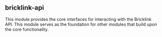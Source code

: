 ## bricklink-api

This module provides the core interfaces for interacting with the Bricklink API.
This module serves as the foundation for other modules that build upon the core functionality.